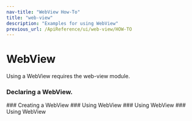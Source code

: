 ```yaml
---
nav-title: "WebView How-To"
title: "web-view"
description: "Examples for using WebView"
previous_url: /ApiReference/ui/web-view/HOW-TO
---
```

# WebView
Using a WebView requires the web-view module.
<snippet id='webview-require'/>
### Declaring a WebView.
<snippet id='declare-webview-xml'/>
### Creating a WebView
<snippet id='declare-webview'/>
### Using WebView
<snippet id='webview-url'/>
### Using WebView
<snippet id='webview-localfile'/>
### Using WebView
<snippet id='webview-string'/>
